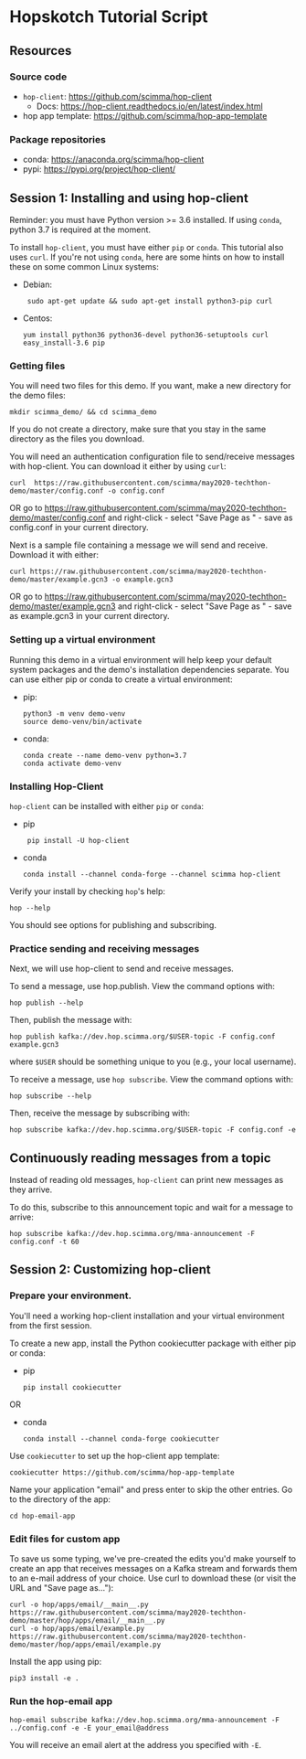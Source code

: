 # Hopskotch Tutorial Script

## Resources

### Source code
* `hop-client`: https://github.com/scimma/hop-client
  * Docs: https://hop-client.readthedocs.io/en/latest/index.html
* hop app template: https://github.com/scimma/hop-app-template

### Package repositories
* conda: https://anaconda.org/scimma/hop-client
* pypi: https://pypi.org/project/hop-client/


## Session 1: Installing and using hop-client

Reminder: you must have Python version >= 3.6 installed. If using `conda`, python 3.7 is required at the moment.

To install `hop-client`, you must have either `pip` or `conda`. This tutorial also uses `curl`. If you're not using `conda`, here are some hints on how to install these on some common Linux systems:
* Debian:
  ```
   sudo apt-get update && sudo apt-get install python3-pip curl
   ```
* Centos:
  ```
  yum install python36 python36-devel python36-setuptools curl
  easy_install-3.6 pip
  ```
### Getting files
You will need two files for this demo. If you want, make a new directory for the demo files:
```
mkdir scimma_demo/ && cd scimma_demo
```
If you do not create a directory, make sure that you stay in the same directory as the files you download.

You will need an authentication configuration file to send/receive messages with hop-client. You can download it either by using `curl`:
```
curl  https://raw.githubusercontent.com/scimma/may2020-techthon-demo/master/config.conf -o config.conf
```
OR go to https://raw.githubusercontent.com/scimma/may2020-techthon-demo/master/config.conf  and right-click - select "Save Page as " - save as config.conf in your current directory.

Next is a sample file containing a message we will send and receive. Download it with either:
```
curl https://raw.githubusercontent.com/scimma/may2020-techthon-demo/master/example.gcn3 -o example.gcn3
```
OR go to https://raw.githubusercontent.com/scimma/may2020-techthon-demo/master/example.gcn3 and right-click - select "Save Page as " - save as example.gcn3 in your current directory.

### Setting up a virtual environment
Running this demo in a virtual environment will help keep your default system packages and the demo's installation dependencies separate. You can use either pip or conda to create a virtual environment:

* pip:
  ```
  python3 -m venv demo-venv
  source demo-venv/bin/activate
  ```
* conda:
  ```
  conda create --name demo-venv python=3.7
  conda activate demo-venv
  ```

### Installing Hop-Client
`hop-client` can be installed with either `pip` or `conda`:
* pip
  ```
   pip install -U hop-client
  ```
* conda
  ```
  conda install --channel conda-forge --channel scimma hop-client
  ```

Verify your install by checking `hop`'s help:
```
hop --help
```

You should see options for publishing and subscribing.

### Practice sending and receiving messages
Next, we will use hop-client to send and receive messages.

To send a message, use hop.publish. View the command options with:
```
hop publish --help
```
Then, publish the message with:
```
hop publish kafka://dev.hop.scimma.org/$USER-topic -F config.conf example.gcn3
```
where `$USER` should be something unique to you (e.g., your local username).

To receive a message, use `hop subscribe`. View the command options with:
```
hop subscribe --help
```
Then, receive the message by subscribing with:
```
hop subscribe kafka://dev.hop.scimma.org/$USER-topic -F config.conf -e
```

## Continuously reading messages from a topic
Instead of reading old messages, `hop-client` can print new messages as they arrive.

To do this, subscribe to this announcement topic and wait for a message to arrive:
```
hop subscribe kafka://dev.hop.scimma.org/mma-announcement -F config.conf -t 60
```

## Session 2: Customizing hop-client

### Prepare your environment.
You'll need a working hop-client installation and your virtual environment from the first session.

To create a new app, install the Python cookiecutter package with either pip or conda:
* pip
  ```
  pip install cookiecutter
  ```
OR
* conda
  ```
  conda install --channel conda-forge cookiecutter
  ```

Use `cookiecutter` to set up the hop-client app template:
```
cookiecutter https://github.com/scimma/hop-app-template
```

Name your application "email" and press enter to skip the other entries. Go to the
directory of the app:
```
cd hop-email-app
```

### Edit files for custom app

To save us some typing, we've pre-created the edits you'd make yourself to create an app that receives messages on a Kafka stream and forwards them to an e-mail address of your choice. Use curl to download these (or visit the URL and "Save page as..."):
```
curl -o hop/apps/email/__main__.py https://raw.githubusercontent.com/scimma/may2020-techthon-demo/master/hop/apps/email/__main__.py
curl -o hop/apps/email/example.py https://raw.githubusercontent.com/scimma/may2020-techthon-demo/master/hop/apps/email/example.py
```

Install the app using pip:
```
pip3 install -e .
```

### Run the hop-email app
```
hop-email subscribe kafka://dev.hop.scimma.org/mma-announcement -F ../config.conf -e -E your_email@address
```
You will receive an email alert at the address you specified with `-E`.